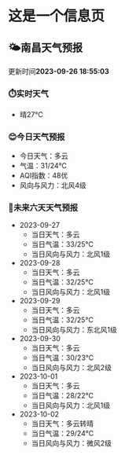 # 这是一个信息页 
## 🌤️**南昌**天气预报
更新时间**2023-09-26 18:55:03**
### ⏱️实时天气
- 晴27℃
### 😊今日天气预报
- 今日天气：多云
- 气温：31/24℃
- AQI指数：48优
- 风向与风力：北风4级
### 🤩未来六天天气预报
- 2023-09-27
  - 当日天气：多云
  - 当日气温：33/25℃
  - 当日风向与风力：北风1级
- 2023-09-28
  - 当日天气：多云
  - 当日气温：32/25℃
  - 当日风向与风力：北风1级
- 2023-09-29
  - 当日天气：多云
  - 当日气温：32/25℃
  - 当日风向与风力：东北风1级
- 2023-09-30
  - 当日天气：多云
  - 当日气温：30/23℃
  - 当日风向与风力：北风2级
- 2023-10-01
  - 当日天气：多云
  - 当日气温：28/22℃
  - 当日风向与风力：北风1级
- 2023-10-02
  - 当日天气：多云转晴
  - 当日气温：29/24℃
  - 当日风向与风力：微风2级

